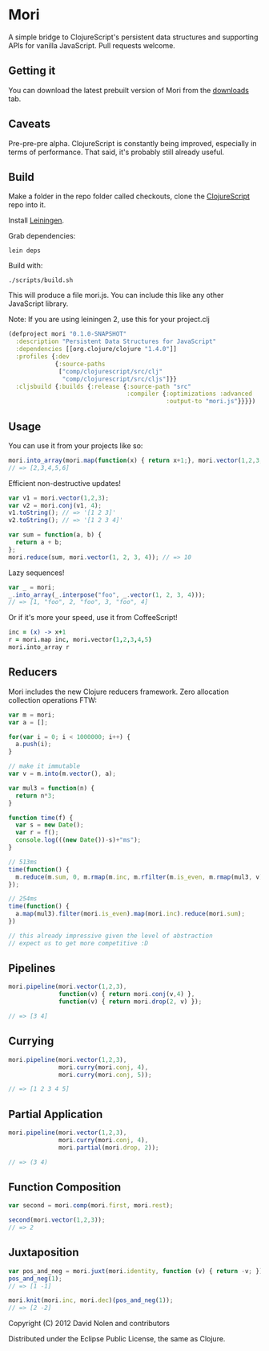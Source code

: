 Mori
====

A simple bridge to ClojureScript's persistent data structures and supporting APIs for vanilla JavaScript. Pull requests welcome.

Getting it
----

You can download the latest prebuilt version of Mori from the [downloads](http://github.com/swannodette/mori/downloads) tab.

Caveats
----

Pre-pre-pre alpha. ClojureScript is constantly being improved, especially in terms of performance. That said, it's probably still already useful.

Build
----

Make a folder in the repo folder called checkouts, clone the [ClojureScript](http://github.com/clojure/clojurescript) repo into it.

Install [Leiningen](http://github.com/technomancy/leiningen).

Grab dependencies:

```shell
lein deps
```

Build with:

```shell
./scripts/build.sh
```

This will produce a file mori.js. You can include this like any other JavaScript library.

Note: If you are using leiningen 2, use this for your project.clj
```clojure
(defproject mori "0.1.0-SNAPSHOT"
  :description "Persistent Data Structures for JavaScript"
  :dependencies [[org.clojure/clojure "1.4.0"]]
  :profiles {:dev 
             {:source-paths 
              ["comp/clojurescript/src/clj"   
               "comp/clojurescript/src/cljs"]}}
  :cljsbuild {:builds {:release {:source-path "src"
                                 :compiler {:optimizations :advanced
                                            :output-to "mori.js"}}}})
```

Usage
----

You can use it from your projects like so:

```javascript
mori.into_array(mori.map(function(x) { return x+1;}, mori.vector(1,2,3,4,5)));
// => [2,3,4,5,6]
```

Efficient non-destructive updates!

```javascript
var v1 = mori.vector(1,2,3);
var v2 = mori.conj(v1, 4);
v1.toString(); // => '[1 2 3]'
v2.toString(); // => '[1 2 3 4]'
```

```javascript
var sum = function(a, b) {
  return a + b;
};
mori.reduce(sum, mori.vector(1, 2, 3, 4)); // => 10
```

Lazy sequences!

```javascript
var _ = mori;
_.into_array(_.interpose("foo", _.vector(1, 2, 3, 4)));
// => [1, "foo", 2, "foo", 3, "foo", 4]
```

Or if it's more your speed, use it from CoffeeScript!

```coffeescript
inc = (x) -> x+1  
r = mori.map inc, mori.vector(1,2,3,4,5)
mori.into_array r
```

Reducers
----

Mori includes the new Clojure reducers framework. Zero allocation collection operations FTW:

```javascript
var m = mori;
var a = [];

for(var i = 0; i < 1000000; i++) {
  a.push(i);
}

// make it immutable
var v = m.into(m.vector(), a);

var mul3 = function(n) {
  return n*3;
}

function time(f) {
  var s = new Date();
  var r = f();
  console.log(((new Date())-s)+"ms");
}

// 513ms
time(function() {
  m.reduce(m.sum, 0, m.rmap(m.inc, m.rfilter(m.is_even, m.rmap(mul3, v))));
});

// 254ms
time(function() {
  a.map(mul3).filter(mori.is_even).map(mori.inc).reduce(mori.sum);
})

// this already impressive given the level of abstraction
// expect us to get more competitive :D
```

Pipelines
---------

```javascript
mori.pipeline(mori.vector(1,2,3),
              function(v) { return mori.conj(v,4) },
              function(v) { return mori.drop(2, v) });

// => [3 4]
```

Currying
--------

```javascript
mori.pipeline(mori.vector(1,2,3),
              mori.curry(mori.conj, 4),
              mori.curry(mori.conj, 5));

// => [1 2 3 4 5]
```

Partial Application
-------------------

```javascript
mori.pipeline(mori.vector(1,2,3),
              mori.curry(mori.conj, 4),
              mori.partial(mori.drop, 2));

// => (3 4)
```

Function Composition
--------------------

```javascript
var second = mori.comp(mori.first, mori.rest);

second(mori.vector(1,2,3));
// => 2
```

Juxtaposition
-------------

```javascript
var pos_and_neg = mori.juxt(mori.identity, function (v) { return -v; });
pos_and_neg(1);
// => [1 -1]

mori.knit(mori.inc, mori.dec)(pos_and_neg(1));
// => [2 -2]
```


Copyright (C) 2012 David Nolen and contributors

Distributed under the Eclipse Public License, the same as Clojure.
